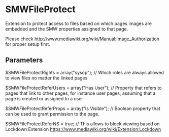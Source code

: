 # SMWFileProtect

Extension to protect access to files based on which pages images are embedded and the SMW properties assigned to that page.

Please check http://www.mediawiki.org/wiki/Manual:Image_Authorization for proper setup first.

## Parameters

$SMWFileProtectRights = array("sysop"); // Which roles are always allowed to view files no matter the linked pages

$SMWFileProtectReferUsers = array("Has User"); // Property that refers to pages that link to other pages, for instance user pages, assuming that a page is created or assigned to a user

$SMWFileProtectReferProps = array("Is Visible"); // Boolean property that can be used to grant permission to the page.

$SMWFileProtectReferNS = true; // This allows to block viewing based on Lockdown Extension https://www.mediawiki.org/wiki/Extension:Lockdown
